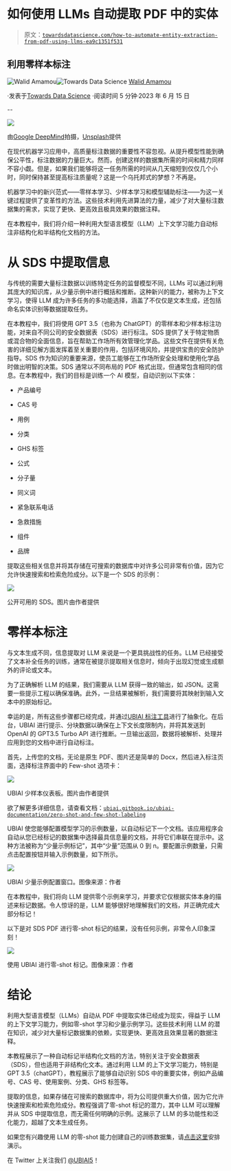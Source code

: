 # 如何使用 LLMs 自动提取 PDF 中的实体

> 原文：[`towardsdatascience.com/how-to-automate-entity-extraction-from-pdf-using-llms-ea9c1351f531`](https://towardsdatascience.com/how-to-automate-entity-extraction-from-pdf-using-llms-ea9c1351f531)

## 利用零样本标注

[](https://walidamamou.medium.com/?source=post_page-----ea9c1351f531--------------------------------)![Walid Amamou](https://walidamamou.medium.com/?source=post_page-----ea9c1351f531--------------------------------)[](https://towardsdatascience.com/?source=post_page-----ea9c1351f531--------------------------------)![Towards Data Science](https://towardsdatascience.com/?source=post_page-----ea9c1351f531--------------------------------) [Walid Amamou](https://walidamamou.medium.com/?source=post_page-----ea9c1351f531--------------------------------)

·发表于[Towards Data Science](https://towardsdatascience.com/?source=post_page-----ea9c1351f531--------------------------------) ·阅读时间 5 分钟·2023 年 6 月 15 日

--

![](img/1fdba51610cfa80948066af630a9b08a.png)

由[Google DeepMind](https://unsplash.com/@deepmind?utm_source=unsplash&utm_medium=referral&utm_content=creditCopyText)拍摄，[Unsplash](https://unsplash.com/s/photos/large-language-AI?utm_source=unsplash&utm_medium=referral&utm_content=creditCopyText)提供

在现代机器学习应用中，高质量标注数据的重要性不容忽视。从提升模型性能到确保公平性，标注数据的力量巨大。然而，创建这样的数据集所需的时间和精力同样不容小觑。但是，如果我们能够将这一任务所需的时间从几天缩短到仅仅几个小时，同时保持甚至提高标注质量呢？这是一个乌托邦式的梦想？不再是。

机器学习中的新兴范式——零样本学习、少样本学习和模型辅助标注——为这一关键过程提供了变革性的方法。这些技术利用先进算法的力量，减少了对大量标注数据集的需求，实现了更快、更高效且极具效果的数据注释。

在本教程中，我们将介绍一种利用大型语言模型（LLM）上下文学习能力自动标注非结构化和半结构化文档的方法。

# 从 SDS 中提取信息

与传统的需要大量标注数据以训练特定任务的监督模型不同，LLMs 可以通过利用其庞大的知识库，从少量示例中进行概括和推断。这种新兴的能力，被称为上下文学习，使得 LLM 成为许多任务的多功能选择，涵盖了不仅仅是文本生成，还包括命名实体识别等数据提取任务。

在本教程中，我们将使用 GPT 3.5（也称为 ChatGPT）的零样本和少样本标注功能，对来自不同公司的安全数据表（SDS）进行标注。SDS 提供了关于特定物质或混合物的全面信息，旨在帮助工作场所有效管理化学品。这些文件在提供有关危害的详细见解方面发挥着至关重要的作用，包括环境风险，并提供宝贵的安全防护指导。SDS 作为知识的重要来源，使员工能够在工作场所安全处理和使用化学品时做出明智的决策。SDS 通常以不同布局的 PDF 格式出现，但通常包含相同的信息。在本教程中，我们的目标是训练一个 AI 模型，自动识别以下实体：

+   产品编号

+   CAS 号

+   用例

+   分类

+   GHS 标签

+   公式

+   分子量

+   同义词

+   紧急联系电话

+   急救措施

+   组件

+   品牌

提取这些相关信息并将其存储在可搜索的数据库中对许多公司非常有价值，因为它允许快速搜索和检索危险成分。以下是一个 SDS 的示例：

![](img/b4043fd8c505ccdcc9d35db22b1f3a34.png)

公开可用的 SDS。图片由作者提供

# 零样本标注

与文本生成不同，信息提取对 LLM 来说是一个更具挑战性的任务。LLM 已经接受了文本补全任务的训练，通常在被提示提取相关信息时，倾向于出现幻觉或生成额外的评论或文本。

为了正确解析 LLM 的结果，我们需要从 LLM 获得一致的输出，如 JSON。这需要一些提示工程以确保准确。此外，一旦结果被解析，我们需要将其映射到输入文本中的原始标记。

幸运的是，所有这些步骤都已经完成，并通过[UBIAI 标注工具](https://ubiai.tools)进行了抽象化。在后台，UBIAI 进行提示、分块数据以确保在上下文长度限制内，并将其发送到 OpenAI 的 GPT3.5 Turbo API 进行推断。一旦输出返回，数据将被解析、处理并应用到您的文档中进行自动标注。

首先，上传您的文档，无论是原生 PDF、图片还是简单的 Docx，然后进入标注页面，选择标注界面中的 Few-shot 选项卡：

![](img/f2f7386ff8e178e744844fd71ab52ede.png)

UBIAI 少样本仪表板。图片由作者提供

欲了解更多详细信息，请查看文档：[`ubiai.gitbook.io/ubiai-documentation/zero-shot-and-few-shot-labeling`](https://ubiai.gitbook.io/ubiai-documentation/zero-shot-and-few-shot-labeling)

UBIAI 使您能够配置模型学习的示例数量，以自动标记下一个文档。该应用程序会自动从您已经标记的数据集中选择最具信息量的文档，并将它们串联在提示中。这种方法被称为“少量示例标记”，其中“少量”范围从 0 到 n。要配置示例数量，只需点击配置按钮并输入示例数量，如下所示。

![](img/b54d747af35ee4dab09e559840283c44.png)

UBIAI 少量示例配置窗口。图像来源：作者

在本教程中，我们将向 LLM 提供零个示例来学习，并要求它仅根据实体本身的描述来标记数据。令人惊讶的是，LLM 能够很好地理解我们的文档，并正确完成大部分标记！

以下是对 SDS PDF 进行零-shot 标记的结果，没有任何示例，非常令人印象深刻！

![](img/f8712082ec2e58c1e0176f2517acd0a6.png)

使用 UBIAI 进行零-shot 标记。图像来源：作者

# 结论

利用大型语言模型（LLMs）自动从 PDF 中提取实体已经成为现实，得益于 LLM 的上下文学习能力，例如零-shot 学习和少量示例学习。这些技术利用 LLM 的潜在知识，减少对大量标记数据集的依赖，实现更快、更高效且效果显著的数据注释。

本教程展示了一种自动标记半结构化文档的方法，特别关注于安全数据表（SDS），但也适用于非结构化文本。通过利用 LLM 的上下文学习能力，特别是 GPT 3.5（chatGPT），教程展示了能够自动识别 SDS 中的重要实体，例如产品编号、CAS 号、使用案例、分类、GHS 标签等。

提取的信息，如果存储在可搜索的数据库中，将为公司提供重大价值，因为它允许快速搜索和检索危险成分。教程强调了零-shot 标记的潜力，其中 LLM 可以理解并从 SDS 中提取信息，而无需任何明确的示例。这展示了 LLM 的多功能性和泛化能力，超越了文本生成任务。

如果您有兴趣使用 LLM 的零-shot 能力创建自己的训练数据集，请[点击这里](https://calendly.com/ubiai/ubiai-demo)安排演示。

在 Twitter 上关注我们 [@UBIAI5](http://twitter.com/UBIAI5)！
